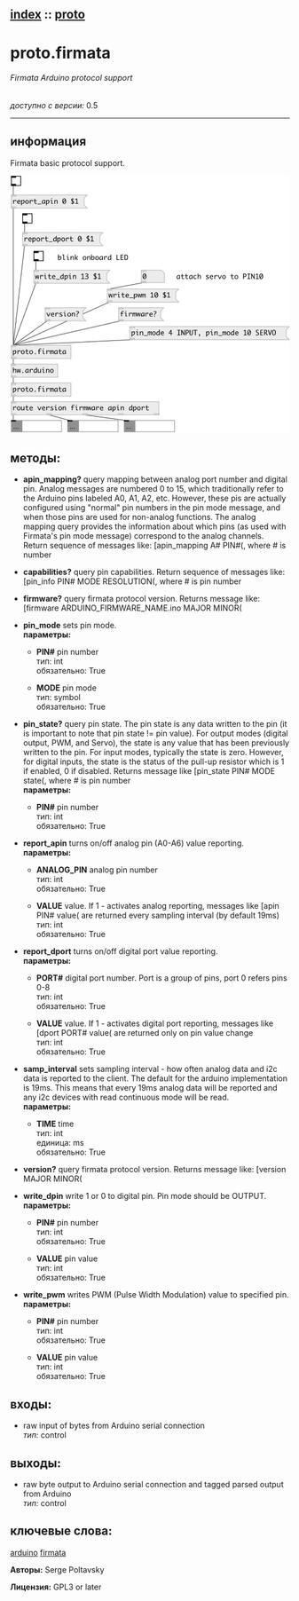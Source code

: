 [index](index.html) :: [proto](category_proto.html)
---

# proto.firmata

###### Firmata Arduino protocol support

*доступно с версии:* 0.5

---


## информация
Firmata basic protocol support.


[![example](../examples/img/proto.firmata.jpg)](../examples/pd/proto.firmata.pd)





## методы:

* **apin_mapping?**
query mapping between analog port number and digital pin. Analog messages are
numbered 0 to 15, which traditionally refer to the Arduino pins labeled A0, A1,
A2, etc. However, these pis are actually configured using &#34;normal&#34; pin numbers
in the pin mode message, and when those pins are used for non-analog functions.
The analog mapping query provides the information about which pins (as used
with Firmata&#39;s pin mode message) correspond to the analog channels. Return
sequence of messages like: [apin_mapping A# PIN#(, where # is number<br>

* **capabilities?**
query pin capabilities. Return sequence of messages like: [pin_info PIN# MODE
RESOLUTION(, where # is pin number<br>

* **firmware?**
query firmata protocol version. Returns message like: [firmware
ARDUINO_FIRMWARE_NAME.ino MAJOR MINOR(<br>

* **pin_mode**
sets pin mode.<br>
  __параметры:__
  - **PIN#** pin number<br>
    тип: int <br>
    обязательно: True <br>

  - **MODE** pin mode<br>
    тип: symbol <br>
    обязательно: True <br>

* **pin_state?**
query pin state. The pin state is any data written to the pin (it is important
to note that pin state != pin value). For output modes (digital output, PWM,
and Servo), the state is any value that has been previously written to the pin.
For input modes, typically the state is zero. However, for digital inputs, the
state is the status of the pull-up resistor which is 1 if enabled, 0 if
disabled. Returns message like [pin_state PIN# MODE state(, where # is pin
number<br>
  __параметры:__
  - **PIN#** pin number<br>
    тип: int <br>
    обязательно: True <br>

* **report_apin**
turns on/off analog pin (A0-A6) value reporting.<br>
  __параметры:__
  - **ANALOG_PIN** analog pin number<br>
    тип: int <br>
    обязательно: True <br>

  - **VALUE** value. If 1 - activates analog reporting, messages like [apin PIN# value( are returned every sampling interval (by default 19ms)<br>
    тип: int <br>
    обязательно: True <br>

* **report_dport**
turns on/off digital port value reporting.<br>
  __параметры:__
  - **PORT#** digital port number. Port is a group of pins, port 0 refers pins 0-8<br>
    тип: int <br>
    обязательно: True <br>

  - **VALUE** value. If 1 - activates digital port reporting, messages like [dport PORT# value( are returned only on pin value change<br>
    тип: int <br>
    обязательно: True <br>

* **samp_interval**
sets sampling interval - how often analog data and i2c data is reported to the
client. The default for the arduino implementation is 19ms. This means that
every 19ms analog data will be reported and any i2c devices with read
continuous mode will be read.<br>
  __параметры:__
  - **TIME** time<br>
    тип: int <br>
    единица: ms <br>
    обязательно: True <br>

* **version?**
query firmata protocol version. Returns message like: [version MAJOR MINOR(<br>

* **write_dpin**
write 1 or 0 to digital pin. Pin mode should be OUTPUT.<br>
  __параметры:__
  - **PIN#** pin number<br>
    тип: int <br>
    обязательно: True <br>

  - **VALUE** pin value<br>
    тип: int <br>
    обязательно: True <br>

* **write_pwm**
writes PWM (Pulse Width Modulation) value to specified pin.<br>
  __параметры:__
  - **PIN#** pin number<br>
    тип: int <br>
    обязательно: True <br>

  - **VALUE** pin value<br>
    тип: int <br>
    обязательно: True <br>






## входы:

* raw input of bytes from Arduino serial connection<br>
_тип:_ control



## выходы:

* raw byte output to Arduino serial connection and tagged parsed output from Arduino<br>
_тип:_ control



## ключевые слова:

[arduino](keywords/arduino.html)
[firmata](keywords/firmata.html)






**Авторы:** Serge Poltavsky




**Лицензия:** GPL3 or later





